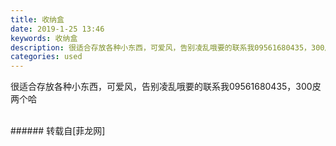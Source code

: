 ```yaml
---
title: 收纳盒
date: 2019-1-25 13:46
keywords: 收纳盒
description: 很适合存放各种小东西，可爱风，告别凌乱哦要的联系我09561680435，300皮两个哈
categories: used
---
```

<td class="t_f" id="postmessage_2794693">

很适合存放各种小东西，可爱风，告别凌乱哦<img alt="" border="0" class="zoom" data-cf-modified-15e964cd68ab177e41ac293a-="" file="http://www.flw.ph//mobcent//app/data/phiz/default/10.png" id="aimg_wIG70" lazyloadthumb="1" onclick="" onmouseover="" src="http://www.flw.ph//mobcent//app/data/phiz/default/10.png"/>要的联系我09561680435，300皮两个哈<br/>
<img alt="" border="0" class="zoom" data-cf-modified-15e964cd68ab177e41ac293a-="" file="http://www.flw.ph/data/appbyme/upload/image/201901/25/aSCz6wcI4O1E.jpg" id="aimg_nzx4P" lazyloadthumb="1" onclick="" onmouseover="" src="http://www.flw.ph/data/appbyme/upload/image/201901/25/aSCz6wcI4O1E.jpg"/><br/>
<br/>
</td>
###### 转载自[菲龙网]